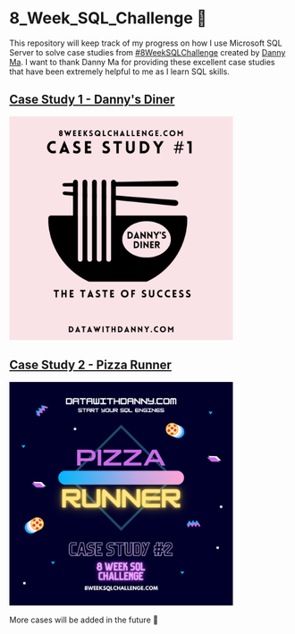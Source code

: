 # 8_Week_SQL_Challenge :muscle:
This repository will keep track of my progress on how I use Microsoft SQL Server to solve case studies from [#8WeekSQLChallenge](https://8weeksqlchallenge.com/) created by [Danny Ma](https://www.datawithdanny.com/).
I want to thank Danny Ma for providing these excellent case studies that have been extremely helpful to me as I learn SQL skills.


## [Case Study 1 - Danny's Diner](https://github.com/Manyu-Ku/8_Week_SQL_Challenge/tree/main/Case_study%231)

<img src="images/c1.png" width="400" />

## [Case Study 2 - Pizza Runner]()

<img src="images/c2.png" width="400" />

More cases will be added in the future :rocket:
